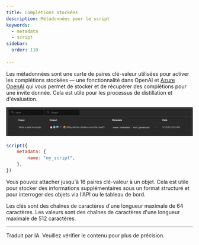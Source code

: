 ```yaml
---
title: Complétions stockées
description: Métadonnées pour le script
keywords:
  - metadata
  - script
sidebar:
  order: 110

---
```


Les métadonnées sont une carte de paires clé-valeur utilisées pour activer les complétions stockées — une fonctionnalité dans OpenAI et [Azure OpenAI](https://learn.microsoft.com/en-us/azure/ai-services/openai/how-to/stored-completions) qui vous permet de stocker et de récupérer des complétions pour une invite donnée. Cela est utile pour les processus de distillation et d'évaluation.

![Une complétion enregistrée](../../../reference/scripts/stored-completions.png)

```js
script({
    metadata: {
        name: "my_script",
    },
})
```

Vous pouvez attacher jusqu'à 16 paires clé-valeur à un objet. Cela est utile pour stocker des informations supplémentaires sous un format structuré et pour interroger des objets via l'API ou le tableau de bord.

Les clés sont des chaînes de caractères d'une longueur maximale de 64 caractères. Les valeurs sont des chaînes de caractères d'une longueur maximale de 512 caractères.

<hr />

Traduit par IA. Veuillez vérifier le contenu pour plus de précision.
